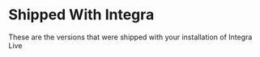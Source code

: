 # Shipped With Integra

These are the versions that were shipped with your installation of Integra Live